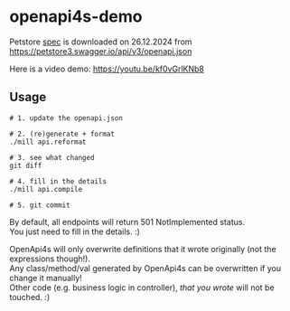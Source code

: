 # openapi4s-demo

Petstore [spec](api/resources/openapi.json) is downloaded on 26.12.2024 from https://petstore3.swagger.io/api/v3/openapi.json

Here is a video demo: https://youtu.be/kf0vGrlKNb8

## Usage
```shell
# 1. update the openapi.json

# 2. (re)generate + format
./mill api.reformat

# 3. see what changed
git diff

# 4. fill in the details
./mill api.compile

# 5. git commit
```

By default, all endpoints will return 501 NotImplemented status.  
You just need to fill in the details. :) 

OpenApi4s will only overwrite definitions that it wrote originally (not the expressions though!).  
Any class/method/val generated by OpenApi4s can be overwritten if you change it manually!  
Other code (e.g. business logic in controller), *that you wrote* will not be touched. :)
